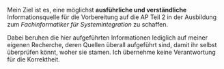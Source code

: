 Mein Ziel ist es, eine möglichst **ausführliche und verständliche** Informationsquelle für die Vorbereitung auf die AP Teil 2 in der Ausbildung zum *Fachinformatiker für Systemintegration* zu schaffen.

Dabei beruhen die hier aufgeführten Informationen lediglich auf meiner eigenen Recherche, deren Quellen überall aufgeführt sind, damit ihr selbst überprüfen könnt, woher sie stamen. Ich übernehme keine Verantwortung für die Korrektheit.